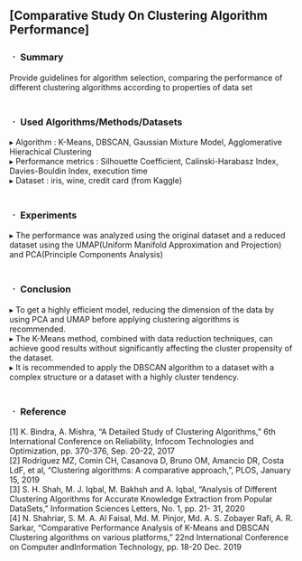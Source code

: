 ## [Comparative Study On Clustering Algorithm Performance]

### ㆍ Summary
Provide guidelines for algorithm selection, comparing the performance of different clustering algorithms according to properties of data set
<br/>
<br/>
### ㆍ Used Algorithms/Methods/Datasets
▸ Algorithm : K-Means, DBSCAN, Gaussian Mixture Model, Agglomerative Hierachical Clustering
<br/>
▸ Performance metrics : Silhouette Coefficient, Calinski-Harabasz Index, Davies-Bouldin Index, execution time
<br/>
▸ Dataset : iris, wine, credit card (from Kaggle)
<br/>
<br/>
### ㆍ Experiments
▸ The performance was analyzed using the original dataset and a reduced dataset using the UMAP(Uniform Manifold Approximation and Projection) and PCA(Principle Components Analysis)
<br/>
<br/>
### ㆍ Conclusion
▸ To get a highly efficient model, reducing the dimension of the data by using PCA and UMAP before applying clustering algorithms is recommended.
<br/>
▸ The K-Means method, combined with data reduction techniques, can achieve good results without significantly affecting the cluster propensity of the dataset.
<br/>
▸ It is recommended to apply the DBSCAN algorithm to a dataset with a complex structure or a dataset with a highly cluster tendency.
<br/>
<br/>
### ㆍ Reference
[1] K. Bindra, A. Mishra, “A Detailed Study of Clustering Algorithms,” 6th International Conference on Reliability, Infocom Technologies and Optimization, pp. 370-376, Sep. 20-22, 2017
<br/>
[2] Rodriguez MZ, Comin CH, Casanova D, Bruno OM, Amancio DR, Costa LdF, et al, “Clustering algorithms: A comparative approach,”, PLOS, January 15, 2019
<br/>
[3] S. H. Shah, M. J. Iqbal, M. Bakhsh and A. Iqbal, “Analysis of Different Clustering Algorithms for Accurate Knowledge Extraction from Popular DataSets,” Information Sciences Letters, No. 1, pp. 21- 31, 2020
<br/>
[4] N. Shahriar, S. M. A. Al Faisal, Md. M. Pinjor, Md. A. S. Zobayer Rafi, A. R. Sarkar, “Comparative Performance Analysis of K-Means and DBSCAN Clustering algorithms on various platforms,” 22nd International Conference on Computer andInformation Technology, pp. 18-20 Dec. 2019
